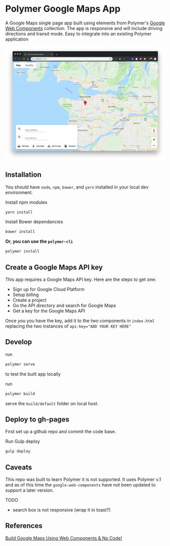 # Polymer Google Maps App

A Google Maps single page app built using elements from Polymer's [Google Web Components](https://elements.polymer-project.org/browse?package=google-web-components) collection. The app is responsive and will include driving directions and transit mode. Easy to integrate into an existing Polymer application



![App Screenshot](Screenshot.png)



## Installation

You should have `node`, `npm`, `bower`, and `yarn` installed in your local dev environment.

Install npm modules

```bash
yarn install
```

Install Bower dependancies

```bash
bower install
```

**Or, you can use the `polymer-cli`**

```bash
polymer install
```



## Create a Google Maps API key

This app requires a Google Maps API key.  Here are the steps to get one:

- Sign up for Google Cloud Platform
- Setup billing
- Create a project
- Go the API directory and search for Google Maps
- Get a key for the Google Maps API

Once you you have the key, add it to the two components in `index.html` replacing the two instances of `api-key="ADD YOUR KEY HERE"`



## Develop

run 

```bash
polymer serve
```

to test the built app locally

run

```bash
polymer build
```

serve the `build/default` folder on local host.




## Deploy to gh-pages

First set up a github repo and commit the code base.

Run Gulp deploy

```bash
gulp deploy
```



## Caveats

This repo was built to learn Polymer it is not supported. It uses Polymer v.1 and as of this time the `google-web-components` have not been updated to support a later version.

TODO

- search box is not responsive (wrap it in toast?)


## References

[Build Google Maps Using Web Components & No Code!](https://codelabs.developers.google.com/codelabs/polymer-maps/index.html?index=..%2F..%2Findex#0)


